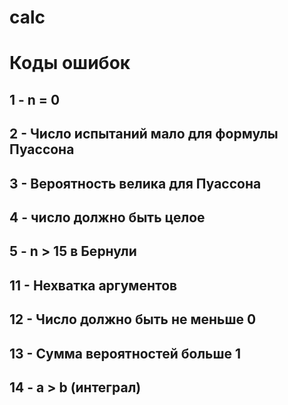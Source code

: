 # calc


# Коды ошибок
## 1 - n = 0
## 2 - Число испытаний мало для формулы Пуассона
## 3 - Вероятность велика для Пуассона
## 4 - число должно быть целое
## 5 - n > 15 в Бернули
## 11 - Нехватка аргументов
## 12 - Число должно быть не меньше 0
## 13 - Сумма вероятностей больше 1
## 14 - a > b (интеграл)
